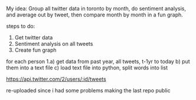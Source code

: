 My idea: Group all twitter data in toronto by month, do sentiment analysis, and average out by tweet, then compare month by month in a fun graph.


steps to do:
1) Get twitter data 
2) Sentiment analysis on all tweets
4) Create fun graph 


for each person
1.a) get data from past year, all tweets, t-1yr to today
b) put them into a text file
c) load text file into python, split words into list


https://api.twitter.com/2/users/:id/tweets

re-uploaded since i had some problems making the last repo public
